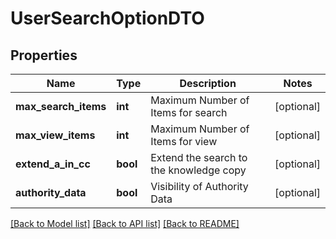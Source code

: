 # UserSearchOptionDTO

## Properties
Name | Type | Description | Notes
------------ | ------------- | ------------- | -------------
**max_search_items** | **int** | Maximum Number of Items for search | [optional] 
**max_view_items** | **int** | Maximum Number of Items for view | [optional] 
**extend_a_in_cc** | **bool** | Extend the search to the knowledge copy | [optional] 
**authority_data** | **bool** | Visibility of Authority Data | [optional] 

[[Back to Model list]](../README.md#documentation-for-models) [[Back to API list]](../README.md#documentation-for-api-endpoints) [[Back to README]](../README.md)


